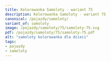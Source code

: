 ```yaml
---
title: Kolorowanka Samoloty - wariant 75
description: Kolorowanka Samoloty - wariant 75
canonical: /pojazdy/samoloty/
variant_of: samoloty
image: /pojazdy/samoloty/75/samoloty-75.svg
pdf: /pojazdy/samoloty/75/samoloty-75.pdf
alt: "samoloty kolorowanka dla dzieci"
tags:
- pojazdy
- samoloty
---
```


